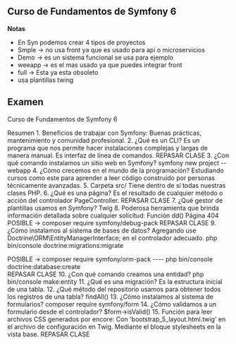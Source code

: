 ## Curso de Fundamentos de Symfony 6

**Notas** 
- En Syn podemos crear 4 tipos de proyectos
- Smple -> no usa front ya que es usado para api o microservicios 
- Demo -> es un sistema funcional se usa para ejemplo
- weeapp -> es el mas usado ya que puedes integrar front
- full -> Esta ya esta obsoleto
- usa plantillas twing


## Examen 

Curso de Fundamentos de Symfony 6

Resumen
1.
Beneficios de trabajar con Symfony:
Buenas prácticas, mantenimiento y comunidad profesional.
2.
¿Qué es un CLI?
Es un programa que nos permite hacer instalaciones complejas y largas de manera manual.
Es interfaz de línea de comandos.
REPASAR CLASE
3.
¿Con qué comando instalamos un sitio web en Symfony?
symfony new project --webapp
4.
¿Cómo crecemos en el mundo de la programación?
Estudiando cursos como este para aprender a leer código construido por personas técnicamente avanzadas.
5.
Carpeta src/
Tiene dentro de sí todas nuestras clases PHP.
6.
¿Qué es una página?
Es el resultado de cualquier método o acción del controlador PageController.
REPASAR CLASE
7.
¿Qué gestor de plantillas usamos en Symfony?
Twig
8.
Poderosa herramienta que brinda información detallada sobre cualquier solicitud:
Función dd()
Página 404
POSIBLE  -> composer require symfony/debug-pack
REPASAR CLASE
9.
¿Cómo instalamos al sistema de bases de datos?
Agregando use Doctrine\ORM\EntityManagerInterface; en el controlador adecuado.
php bin/console doctrine:migrations:migrate

POSIBLE -> composer require symfony/orm-pack ---- php bin/console doctrine:database:create  
REPASAR CLASE
10.
¿Con qué comando creamos una entidad?
php bin/console make:entity
11.
¿Qué es una migración?
Es la estructura inicial de una tabla.
12.
¿Qué método del repositorio usamos para obtener todos los registros de una tabla?
findAll()
13.
¿Cómo instalamos al sistema de formularios?
composer require symfony/form
14.
¿Cómo validamos a un formulario desde el controlador?
$form->isValid()
15.
Función para leer archivos CSS generados por encore:
Con 'bootstrap_5_layout.html.twig' en el archivo de configuración en Twig.
Mediante el bloque stylesheets en la vista base.
REPASAR CLASE
